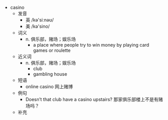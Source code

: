 - casino
  - 发音
    - 英 /kə'siːnəʊ/
    - 美 /kə'sino/
  - 词义
    - n. 俱乐部，赌场；娱乐场
      - a place where people try to win money by playing card games or  roulette 
  - 近义词
    - n. 俱乐部，赌场；娱乐场
      - club
      - gambling house
  - 短语
    - online casino 网上赌博
  - 例句
    - Doesn’t that club have a casino upstairs? 那家俱乐部楼上不是有赌场吗？
  - 补充
